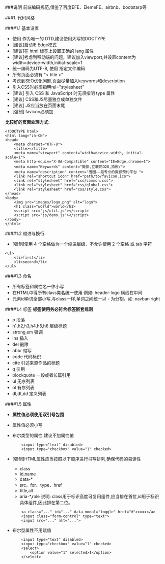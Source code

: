 ###说明
前端编码规范,借鉴了百度EFE、ElemeFE、airbnb、bootstarp等

###1. 代码风格

####1.1 基本设置
- 使用 <!DOCTYPE html> 作为唯一的 DTD,建议使用大写的DOCTYPE
- [建议]启动IE Edge模式
- [建议]在 html 标签上设置正确的 lang 属性
- [建议]考虑到移动端的问题，建议加入viewport,并设置content为width=device-width,initial-scale=1
- 统一编码为UTF-8, 使用 <meta charset="UTF-8" /> 指定文件编码
- 所有页面必须有 "< title >"
- 考虑到SEO优化问题,页面尽量加入keywords和description
- 引入CSS时必须指明rel="stylesheet"
- [建议] 引入 CSS 和 JavaScript 时无须指明 type 属性
- [建议] CSS和JS尽量独立成单独文件
- [建议] JS应当放在页面末尾
- [强制] favicon必须加

**比较好的页面处理方式:**
```
<!DOCTYPE html>
<html lang="zh-CN">
<head>
	<meta charset="UTF-8">
	<title></title>
	<meta name="viewport" content="width=device-width, initial-scale=1">
	<meta http-equiv="X-UA-Compatible" content="IE=Edge,chrome=1">
	<meta name="Keywords" content="摄影,互联网O2O,拍照/">
	<meta name="description" content="喔图——最专业的摄影预约平台 ">
	<link rel="shortcut icon" href="path/to/favicon.ico">
	<link rel="stylesheet" href="css/common.css">
	<link rel="stylesheet" href="css/global.css">
	<link rel="stylesheet" href="css/style.css">
</head>
<body>
	<img src="images/logo.png" alt="logo">
	<h1 class="world">world</h1>
	<script src="js/util.js"></script>
	<script src="js/demo.js"></script>
</body>
</html>
```

####1.2 缩进与换行
- [强制]使用 4 个空格做为一个缩进层级，不允许使用 2 个空格 或 tab 字符

```
<ul>
    <li>first</li>
    <li>second</li>
</ul>
```

####1.3 命名
- 所有标签和属性名一律小写
- 在HTML中得所有class类名统一使用   例如: header-logo   横线在中间
- 元素id单词全部小写,与class一样,单词之间统一以 - 为分割。如: navbar-right

####1.4 标签
**标签使用务必符合标签嵌套规则**
- p 段落
- h1,h2,h3,h4,h5,h6 层级标题
- strong,em 强调
- ins 插入
- del 删除
- abbr 缩写
- code 代码标识
- cite 引述来源作品的标题
- q 引用
- blockquote 一段或者长篇引用
- ul 无序列表
- ol 有序列表
- dl,dt,dd 定义列表

####1.5 属性
- **属性值必须使用双引号包围**
- 属性值必须小写
- 布尔类型的属性,建议不加属性值
	
	```
		<input type="text" disabled>
		<input type="checkbox" value="1" checked>
	```

- [强制]HTML属性应当按照以下顺序进行书写排列,确保代码的易读性
	- class
	- id,name
	- data-*
	- src、for、type、href
	- title,alt
	- aria-*,role
 	说明: class用于标识高度可复用组件,应当排在首位,id用于标识具体组件,因此排在第二位。
 	```
		<a class="..." id="..." data-modal="toggle" href="#">xxxx</a>
		<input class="form-control" type="text">
		<input src="..." alt="...">
 	```

- 布尔型属性不用赋值
	```
		<input type="text" disabled>
		<input type="checkbox" value="1" checked>
		<select>
			<option value="1" selected>1</option>
		</select>
	```
